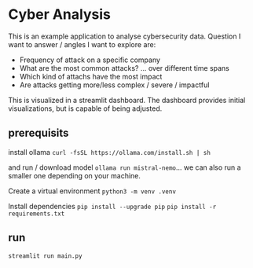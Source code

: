 # Cyber Analysis
This is an example application to analyse cybersecurity data.
Question I want to answer / angles I want to explore are:
* Frequency of attack on a specific company
* What are the most common attacks? ... over different time spans
* Which kind of attachs have the most impact
* Are attacks getting more/less complex / severe / impactful

This is visualized in a streamlit dashboard. The dashboard provides initial visualizations, but is capable of 
being adjusted.

## prerequisits
install ollama `curl -fsSL https://ollama.com/install.sh | sh` 

and run / download model `ollama run mistral-nemo`... we can also run a smaller one depending on your machine.

Create a virtual environment
`python3 -m venv .venv`

Install dependencies
`pip install --upgrade pip`
`pip install -r requirements.txt`

## run
`streamlit run main.py`
